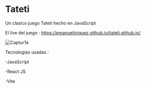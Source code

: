 # Tateti
Un clasico juego Tateti hecho en JavaScript 

El live del juego : https://emanueliniguez.github.io/tateti.github.io/

![Captur1a](https://github.com/EmanuelIniguez/tateti.github.io/assets/84642858/f7113567-365a-48df-bdb6-b1516f0db1bc)  

Tecnologias usadas : 

-JavaScript 

-React JS 

-Vite
